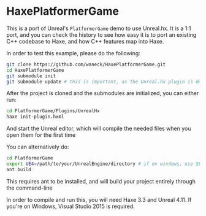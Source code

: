 # HaxePlatformerGame
This is a port of Unreal's `PlatformerGame` demo to use Unreal.hx. It is a 1:1 port, and you
can check the history to see how easy it is to port an existing C++ codebase to Haxe, and how C++ features map into
Haxe.

In order to test this example, please do the following:

```bash
git clone https://github.com/waneck/HaxePlatformerGame.git
cd HaxePlatformerGame
git submodule init
git submodule update # this is important, as the Unreal.hx plugin is defined as a git submodule
```
After the project is cloned and the submodules are initialized, you can either run:

```bash
cd PlatformerGame/Plugins/UnrealHx
haxe init-plugin.hxml
```
And start the Unreal editor, which will compile the needed files when you open them for the first time

You can alternatively do:
```bash
cd PlatformerGame
export UE4=/path/to/your/UnrealEngine/directory # if on windows, use SET instead of export
ant build
```
This requires ant to be installed, and will build your project entirely through the command-line


In order to compile and run this, you will need Haxe 3.3 and Unreal 4.11. If you're on Windows, Visual Studio 2015 is required.
